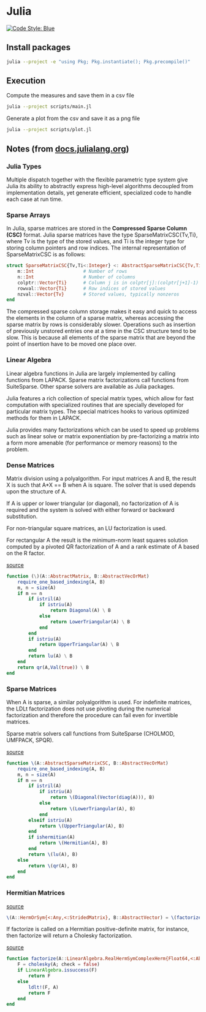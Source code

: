 # Julia

[![Code Style: Blue](https://img.shields.io/badge/code%20style-blue-4495d1.svg)](https://github.com/invenia/BlueStyle)

## Install packages

```bash
julia --project -e "using Pkg; Pkg.instantiate(); Pkg.precompile()"
```

## Execution

Compute the measures and save them in a csv file

```bash
julia --project scripts/main.jl
```

Generate a plot from the csv and save it as a png file

```bash
julia --project scripts/plot.jl
```

## Notes (from [docs.julialang.org](https://docs.julialang.org/))

### Julia Types

Multiple dispatch together with the flexible parametric type system give Julia its ability to abstractly express high-level algorithms decoupled from implementation details, yet generate efficient, specialized code to handle each case at run time.

### Sparse Arrays

In Julia, sparse matrices are stored in the **Compressed Sparse Column (CSC)** format. Julia sparse matrices have the type SparseMatrixCSC{Tv,Ti}, where Tv is the type of the stored values, and Ti is the integer type for storing column pointers and row indices. The internal representation of SparseMatrixCSC is as follows:

```julia
struct SparseMatrixCSC{Tv,Ti<:Integer} <: AbstractSparseMatrixCSC{Tv,Ti}
    m::Int                  # Number of rows
    n::Int                  # Number of columns
    colptr::Vector{Ti}      # Column j is in colptr[j]:(colptr[j+1]-1)
    rowval::Vector{Ti}      # Row indices of stored values
    nzval::Vector{Tv}       # Stored values, typically nonzeros
end
```

The compressed sparse column storage makes it easy and quick to access the elements in the column of a sparse matrix, whereas accessing the sparse matrix by rows is considerably slower. Operations such as insertion of previously unstored entries one at a time in the CSC structure tend to be slow. This is because all elements of the sparse matrix that are beyond the point of insertion have to be moved one place over.

### Linear Algebra

Linear algebra functions in Julia are largely implemented by calling functions from LAPACK. Sparse matrix factorizations call functions from SuiteSparse. Other sparse solvers are available as Julia packages.

Julia features a rich collection of special matrix types, which allow for fast computation with specialized routines that are specially developed for particular matrix types.
The special matrices hooks to various optimized methods for them in LAPACK.

Julia provides many factorizations which can be used to speed up problems such as linear solve or matrix exponentiation by pre-factorizing a matrix into a form more amenable (for performance or memory reasons) to the problem.

### Dense Matrices

Matrix division using a polyalgorithm. For input matrices A and B, the result X is such that A*X == B when A is square. The solver that is used depends upon the structure of A.

If A is upper or lower triangular (or diagonal), no factorization of A is required and the system is solved with either forward or backward substitution.

For non-triangular square matrices, an LU factorization is used.

For rectangular A the result is the minimum-norm least squares solution computed by a pivoted QR factorization of A and a rank estimate of A based on the R factor.

[source](https://github.com/JuliaLang/julia/blob/6aaedecc447e3d8226d5027fb13d0c3cbfbfea2a/stdlib/LinearAlgebra/src/generic.jl#L1122-L1139)

```julia
function (\)(A::AbstractMatrix, B::AbstractVecOrMat)
    require_one_based_indexing(A, B)
    m, n = size(A)
    if m == n
        if istril(A)
            if istriu(A)
                return Diagonal(A) \ B
            else
                return LowerTriangular(A) \ B
            end
        end
        if istriu(A)
            return UpperTriangular(A) \ B
        end
        return lu(A) \ B
    end
    return qr(A,Val(true)) \ B
end
```

### Sparse Matrices

When A is sparse, a similar polyalgorithm is used. For indefinite matrices, the LDLt factorization does not use pivoting during the numerical factorization and therefore the procedure can fail even for invertible matrices.

Sparse matrix solvers call functions from SuiteSparse (CHOLMOD, UMFPACK, SPQR).

[source](https://github.com/JuliaLang/julia/blob/248c02f531948a1b66bdd887906d3746fd1ccc2b/stdlib/SparseArrays/src/linalg.jl#L1538-L1558)

```julia
function \(A::AbstractSparseMatrixCSC, B::AbstractVecOrMat)
    require_one_based_indexing(A, B)
    m, n = size(A)
    if m == n
        if istril(A)
            if istriu(A)
                return \(Diagonal(Vector(diag(A))), B)
            else
                return \(LowerTriangular(A), B)
            end
        elseif istriu(A)
            return \(UpperTriangular(A), B)
        end
        if ishermitian(A)
            return \(Hermitian(A), B)
        end
        return \(lu(A), B)
    else
        return \(qr(A), B)
    end
end
```

### Hermitian Matrices

[source](https://github.com/JuliaLang/julia/blob/bb5b98e72a151c41471d8cc14cacb495d647fb7f/stdlib/LinearAlgebra/src/symmetric.jl#L655)

```julia
\(A::HermOrSym{<:Any,<:StridedMatrix}, B::AbstractVector) = \(factorize(A), B)
```

If factorize is called on a Hermitian positive-definite matrix, for instance, then factorize will return a Cholesky factorization.

[source](https://github.com/JuliaLang/julia/blob/248c02f531948a1b66bdd887906d3746fd1ccc2b/stdlib/SparseArrays/src/linalg.jl#L1616-L1624)

```julia
function factorize(A::LinearAlgebra.RealHermSymComplexHerm{Float64,<:AbstractSparseMatrixCSC})
    F = cholesky(A; check = false)
    if LinearAlgebra.issuccess(F)
        return F
    else
        ldlt!(F, A)
        return F
    end
end
```
